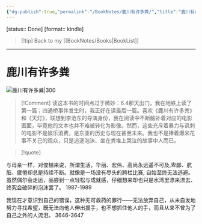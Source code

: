 ```yaml
---
{"dg-publish":true,"permalink":"/BookNotes/鹿川有许多粪/","title":"鹿川有许多粪","noteIcon":""}
---
```


[status:: Done]
[format:: kindle]

>[!tip] Back to my [[BookNotes/Books\|BookList]]

---
# 鹿川有许多粪

![鹿川有许多粪|300](https://img9.doubanio.com/view/subject/l/public/s33968312.jpg)

>[!Comment]
>读这本书的时间点过于微妙：6.4那天出门，我在地铁上读了第一篇；四通桥事件发生时，我正好在读最后一篇。喜欢《鹿川有许多粪》和《天灯》，联想到李沧东的导演身份，我在阅读中不断脑补着对应的电影画面，毕竟他的文本也并不难被转化为影像。然而，这些充斥着暴力与讽刺的电影不是娱乐消费，是东亚的历史与现在甚至未来。我也不是捧着爆米花事不关己的观众，只是追逐泡沫、坐在粪堆上哭泣的故事中人而已。

>[!quote]

与母亲一样，对俊植来说，所谓生活，华丽、宏伟、高尚永远遥不可及,卑鄙、肮脏、疲倦却总是持续不断。就像是一场没有尽头的跨栏比赛, 自始至终无法逃避。虽然偶尔会走运，品尝到一点轻松与成就感，仔细想来却也只是水湾里漂来漂去、终究会破碎的泡沫罢了。
 1987-1989   
 

我现在才意识到自己的错误，这种无可救药的罪行——无法放弃自己，从未自发地努力寻找希望，既无法向他人伸出援手，也不想抓住他人的手，而且从来不曾为了自己之外的人流泪。
 3646-3647
